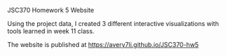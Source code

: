 JSC370 Homework 5 Website

Using the project data, I created 3 different interactive visualizations with tools learned in week 11 class.

The website is published at https://avery7li.github.io/JSC370-hw5